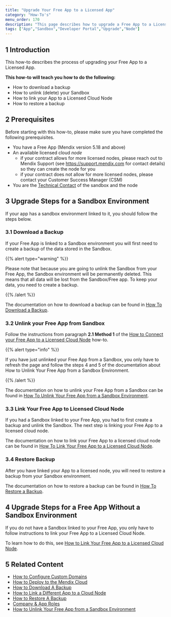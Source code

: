 ```yaml
---
title: "Upgrade Your Free App to a Licensed App"
category: "How-To's"
menu_order: 170
description: "This page describes how to upgrade a Free App to a Licensed App."
tags: ["App","Sandbox","Developer Portal","Upgrade","Node"]
---
```


## 1 Introduction

This how-to describes the process of upgrading your Free App to a Licensed App.

**This how-to will teach you how to do the following:**

*   How to download a backup
*   How to unlink (delete) your Sandbox
*   How to link your App to a Licensed Cloud Node
*   How to restore a backup

## 2 Prerequisites

Before starting with this how-to, please make sure you have completed the following prerequisites.

*   You have a Free App (Mendix version 5.18 and above)
*   An available licensed cloud *node*
    * if your contract allows for more licensed nodes, please reach out to Mendix Support (see https://support.mendix.com for contact details) so they can create the node for you
    * if your contract does not allow for more licensed nodes, please contact your Customer Success Manager (CSM)
*   You are the [Technical Contact](/developerportal/company-app-roles/technical-contact) of the sandbox and the node

## 3 Upgrade Steps for a Sandbox Environment

If your app has a sandbox environment linked to it, you should follow the steps below.

### 3.1 Download a Backup

If your Free App is linked to a Sandbox environment you will first need to create a backup of the data stored in the Sandbox.

{{% alert type="warning" %}}

Please note that because you are going to unlink the Sandbox from your Free App, the Sandbox environment will be permanently deleted. This means that all data will be lost from the Sandbox/Free app. To keep your data, you need to create a backup.

{{% /alert %}}

The documentation on how to download a backup can be found in [How To Download a Backup](how-to-download-a-backup).

### 3.2 Unlink your Free App from Sandbox

Follow the instructions from paragraph **2.1 Method 1** of the [How to Connect your Free App to a Licensed Cloud Node](how-to-link-app-to-node) how-to.

{{% alert type="info" %}}

If you have just unlinked your Free App from a Sandbox, you only have to refresh the page and follow the steps 4 and 5 of the documentation about How to Unlink Your Free App from a Sandbox Environment.

{{% /alert %}}

The documentation on how to unlink your Free App from a Sandbox can be found in [How To Unlink Your Free App from a Sandbox Environment](how-to-unlink-sandbox).

### 3.3 Link Your Free App to Licensed Cloud Node

If you had a Sandbox linked to your Free App, you had to first create a backup and unlink the Sandbox. The next step is linking your Free App to a licensed cloud node.

The documentation on how to link your Free App to a licensed cloud node can be found in [How To Link Your Free App to a Licensed Cloud Node](how-to-link-app-to-node).

### 3.4 Restore Backup

After you have linked your App to a licensed node, you will need to restore a backup from your Sandbox environment.

The documentation on how to restore a backup can be found in [How To Restore a Backup](how-to-restore-a-backup).

## 4 Upgrade Steps for a Free App Without a Sandbox Environment

If you do not have a Sandbox linked to your Free App, you only have to follow instructions to link your Free App to a Licensed Cloud Node.

To learn how to do this, see [How to Link Your Free App to a Licensed Cloud Node](how-to-link-app-to-node).

## 5 Related Content

* [How to Configure Custom Domains](custom-domains)
* [How to Deploy to the Mendix Cloud](../deploy/mendix-cloud-deploy)
* [How to Download A Backup](how-to-download-a-backup)
* [How to Link a Different App to a Cloud Node](how-to-link-a-different-app-to-a-node)
* [How to Restore A Backup](how-to-restore-a-backup)
* [Company & App Roles](/developerportal/company-app-roles/index)
* [How to Unlink Your Free App from a Sandbox Environment](how-to-unlink-sandbox)
